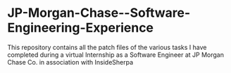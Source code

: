# JP-Morgan-Chase--Software-Engineering-Experience
This repository contains all the patch files of the various tasks I have completed during a virtual Internship as a Software Engineer at JP Morgan Chase Co. in association with InsideSherpa
